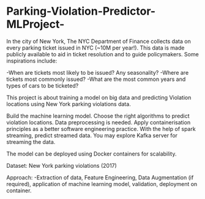 # Parking-Violation-Predictor-MLProject-

In the city of New York, The NYC Department of Finance collects data on every parking ticket issued in NYC (~10M per year!). This data is made publicly available to aid in ticket resolution and to guide policymakers. Some inspirations include:

-When are tickets most likely to be issued? Any seasonality?
-Where are tickets most commonly issued?
-What are the most common years and types of cars to be ticketed?

This project is about training a model on big data and predicting Violation locations using New York parking violations data.

Build the machine learning model. Choose the right algorithms to predict violation locations. Data preprocessing is needed. Apply containerisation principles as a better software engineering practice. With the help of spark streaming, predict streamed data. You may explore Kafka server for streaming the data.

The model can be deployed using Docker containers for scalability.

Dataset: New York parking violations (2017)

Approach:
-Extraction of data, Feature Engineering, Data Augmentation (if required), application of machine learning model, validation, deployment on container.
